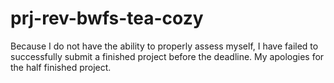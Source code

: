 # prj-rev-bwfs-tea-cozy

Because I do not have the ability to properly assess myself, I have failed to successfully submit a finished project before the deadline.
My apologies for the half finished project.

